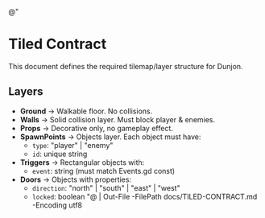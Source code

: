 @"
# Tiled Contract

This document defines the required tilemap/layer structure for Dunjon.   

## Layers
- **Ground** → Walkable floor. No collisions.  
- **Walls** → Solid collision layer. Must block player & enemies.  
- **Props** → Decorative only, no gameplay effect.  
- **SpawnPoints** → Objects layer. Each object must have:
  - `type`: "player" | "enemy"
  - `id`: unique string
- **Triggers** → Rectangular objects with:
  - `event`: string (must match Events.gd const)
- **Doors** → Objects with properties:
  - `direction`: "north" | "south" | "east" | "west"
  - `locked`: boolean
"@ | Out-File -FilePath docs/TILED-CONTRACT.md -Encoding utf8
